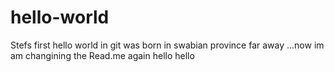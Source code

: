 # hello-world
Stefs first hello world in git
was born in swabian province far away
...now im am changining the Read.me again
hello
hello
